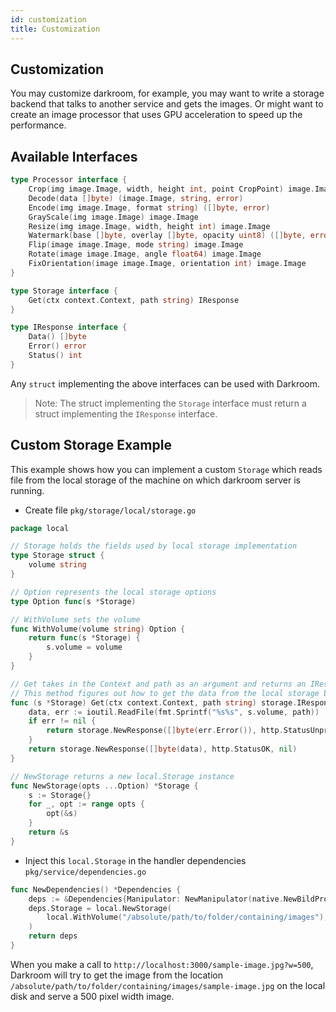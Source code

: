 ```yaml
---
id: customization
title: Customization
---
```

## Customization
You may customize darkroom, for example, you may want to write a storage backend that talks to another service and gets the images.
Or might want to create an image processor that uses GPU acceleration to speed up the performance.
## Available Interfaces
```go
type Processor interface {
	Crop(img image.Image, width, height int, point CropPoint) image.Image
	Decode(data []byte) (image.Image, string, error)
	Encode(img image.Image, format string) ([]byte, error)
	GrayScale(img image.Image) image.Image
	Resize(img image.Image, width, height int) image.Image
	Watermark(base []byte, overlay []byte, opacity uint8) ([]byte, error)
	Flip(image image.Image, mode string) image.Image
	Rotate(image image.Image, angle float64) image.Image
	FixOrientation(image image.Image, orientation int) image.Image
}
```
```go
type Storage interface {
	Get(ctx context.Context, path string) IResponse
}
```
```go
type IResponse interface {
	Data() []byte
	Error() error
	Status() int
}
```
Any `struct` implementing the above interfaces can be used with Darkroom.  
> Note: The struct implementing the `Storage` interface must return a struct implementing the `IResponse` interface.

## Custom Storage Example

This example shows how you can implement a custom `Storage` which reads file from the local storage of the machine on which darkroom server is running.

- Create file `pkg/storage/local/storage.go`
```go
package local

// Storage holds the fields used by local storage implementation
type Storage struct {
	volume string
}

// Option represents the local storage options
type Option func(s *Storage)

// WithVolume sets the volume
func WithVolume(volume string) Option {
	return func(s *Storage) {
		s.volume = volume
	}
}

// Get takes in the Context and path as an argument and returns an IResponse interface implementation.
// This method figures out how to get the data from the local storage backend.
func (s *Storage) Get(ctx context.Context, path string) storage.IResponse {
	data, err := ioutil.ReadFile(fmt.Sprintf("%s%s", s.volume, path))
	if err != nil {
		return storage.NewResponse([]byte(err.Error()), http.StatusUnprocessableEntity, err)
	}
	return storage.NewResponse([]byte(data), http.StatusOK, nil)
}

// NewStorage returns a new local.Storage instance
func NewStorage(opts ...Option) *Storage {
	s := Storage{}
	for _, opt := range opts {
		opt(&s)
	}
	return &s
}
```


- Inject this `local.Storage` in the handler dependencies `pkg/service/dependencies.go`
```go
func NewDependencies() *Dependencies {
	deps := &Dependencies{Manipulator: NewManipulator(native.NewBildProcessor())}
	deps.Storage = local.NewStorage(
		local.WithVolume("/absolute/path/to/folder/containing/images"),
	)
	return deps
}
```


When you make a call to `http://localhost:3000/sample-image.jpg?w=500`, Darkroom will try to get the image from the location `/absolute/path/to/folder/containing/images/sample-image.jpg` on the local disk and serve a 500 pixel width image.
